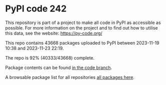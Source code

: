 # PyPI code 242

This repository is part of a project to make all code in PyPI as accessible as possible. For more information 
on the project and to find out how to utilise this data, see the website: https://py-code.org/

This repo contains 43668 packages uploaded to PyPI between 
2023-11-19 10:38 and 2023-11-23 22:19.

The repo is 92% (40333/43668) complete.

Package contents can be found [in the code branch](https://github.com/pypi-data/pypi-mirror-242/tree/code/packages).

A browsable package list for all repositories [all packages here](https://py-code.org/repositories/pypi-mirror-242).


